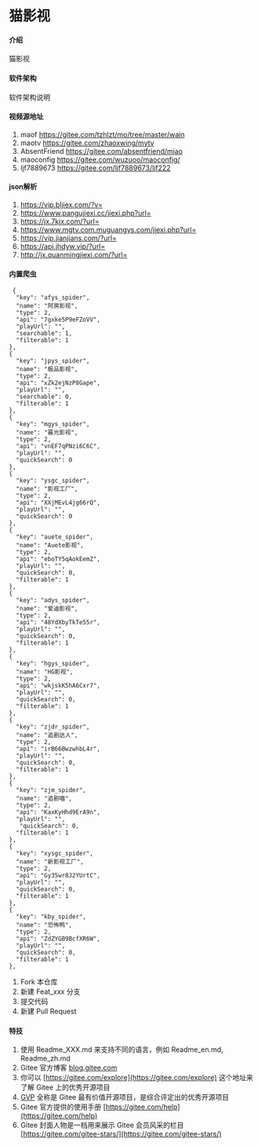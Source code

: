 # 猫影视

#### 介绍
猫影视

#### 软件架构
软件架构说明


#### 视频源地址

1. maof         https://gitee.com/tzhlzt/mo/tree/master/wain
2. maotv        https://gitee.com/zhaoxwing/mytv
3. AbsentFriend https://gitee.com/absentfriend/miao
5. maoconfig    https://gitee.com/wuzuoo/maoconfig/
6. ljf7889673   https://gitee.com/ljf7889673/ljf222

#### json解析

1.   https://vip.bljiex.com/?v=
2.   https://www.pangujiexi.cc/jiexi.php?url=
3.   https://jx.7kjx.com/?url=
4.   https://www.mgtv.com.muguangys.com/jiexi.php?url=
5.   https://vip.jianjians.com/?url=
6.   https://api.jhdyw.vip/?url=
7.   http://jx.quanmingjiexi.com/?url=

#### 内置爬虫

     {
      "key": "afys_spider",
      "name": "阿房影视",
      "type": 2,
      "api": "7gxke5P9eFZoVV",
      "playUrl": "",
      "searchable": 1,
      "filterable": 1
    },
    {
      "key": "jpys_spider",
      "name": "极品影视",
      "type": 2,
      "api": "xZk2ejNzP8Gape",
      "playUrl": "",
      "searchable": 0,
      "filterable": 1
    },
    {
      "key": "mgys_spider",
      "name": "暮光影视",
      "type": 2,
      "api": "vnEF7qPNzi6C6C",
      "playUrl": "",
      "quickSearch": 0
    },
    {
      "key": "ysgc_spider",
      "name": "影视工厂",
      "type": 2,
      "api": "XXjMEvL4jg66rQ",
      "playUrl": "",
      "quickSearch": 0
    },
    {
      "key": "auete_spider",
      "name": "Auete影视",
      "type": 2,
      "api": "eboTY5qAokEemZ",
      "playUrl": "",
      "quickSearch": 0,
      "filterable": 1
    },
    {
      "key": "adys_spider",
      "name": "爱迪影视",
      "type": 2,
      "api": "48YdXbyTkTe55r",
      "playUrl": "",
      "quickSearch": 0,
      "filterable": 1
    },
    {
      "key": "hgys_spider",
      "name": "HG影视",
      "type": 2,
      "api": "wkjskK5hA6Cxr7",
      "playUrl": "",
      "quickSearch": 0,
      "filterable": 1
    },
    {
      "key": "zjdr_spider",
      "name": "追剧达人",
      "type": 2,
      "api": "irB66BwzwhbL4r",
      "playUrl": "",
      "quickSearch": 0,
      "filterable": 1
    },
    {
      "key": "zjm_spider",
      "name": "追剧喵",
      "type": 2,
      "api": "KaxKyHhd9ErA9n",
      "playUrl": "",
       "quickSearch": 0,
      "filterable": 1
    },
    {
      "key": "xysgc_spider",
      "name": "新影视工厂",
      "type": 2,
      "api": "Gy35wr8J2YUrtC",
      "playUrl": "",
      "quickSearch": 0,
      "filterable": 1
    },
    {
      "key": "kby_spider",
      "name": "恐怖鸭",
      "type": 2,
      "api": "ZdZYGB9BcfXR6W",
      "playUrl": "",
      "quickSearch": 0,
      "filterable": 1
    },

1.  Fork 本仓库
2.  新建 Feat_xxx 分支
3.  提交代码
4.  新建 Pull Request


#### 特技

1.  使用 Readme\_XXX.md 来支持不同的语言，例如 Readme\_en.md, Readme\_zh.md
2.  Gitee 官方博客 [blog.gitee.com](https://blog.gitee.com)
3.  你可以 [https://gitee.com/explore](https://gitee.com/explore) 这个地址来了解 Gitee 上的优秀开源项目
4.  [GVP](https://gitee.com/gvp) 全称是 Gitee 最有价值开源项目，是综合评定出的优秀开源项目
5.  Gitee 官方提供的使用手册 [https://gitee.com/help](https://gitee.com/help)
6.  Gitee 封面人物是一档用来展示 Gitee 会员风采的栏目 [https://gitee.com/gitee-stars/](https://gitee.com/gitee-stars/)
